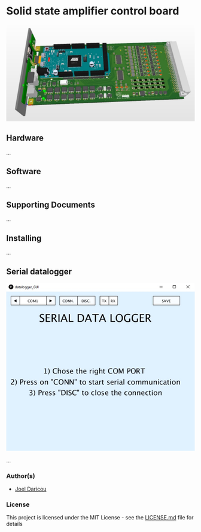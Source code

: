 # Solid state amplifier control board

![Alt text](3d-model.jpg?raw=true "3D model")

## Hardware

...

## Software

...

## Supporting Documents

...

## Installing

...

## Serial datalogger

![Alt text](datalogger.jpg?raw=true "Datalogger")

...

### Author(s)

* [Joel Daricou](https://github.com/joeldrc)

### License

This project is licensed under the MIT License - see the [LICENSE.md](LICENSE.md) file for details